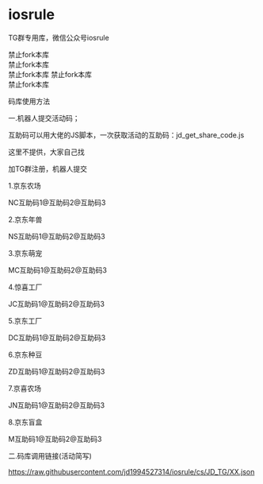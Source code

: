 # iosrule
TG群专用库，微信公众号iosrule

禁止fork本库  
禁止fork本库   
禁止fork本库
禁止fork本库  
禁止fork本库

码库使用方法

一.机器人提交活动码；

互助码可以用大佬的JS脚本，一次获取活动的互助码：jd_get_share_code.js

这里不提供，大家自己找


 加TG群注册，机器人提交
                
1.京东农场

NC互助码1@互助码2@互助码3

2.京东年兽

NS互助码1@互助码2@互助码3

3.京东萌宠

MC互助码1@互助码2@互助码3

4.惊喜工厂

JC互助码1@互助码2@互助码3

5.京东工厂

DC互助码1@互助码2@互助码3

6.京东种豆

ZD互助码1@互助码2@互助码3

7.京喜农场

JN互助码1@互助码2@互助码3

8.京东盲盒

M互助码1@互助码2@互助码3

二.码库调用链接(活动简写)

https://raw.githubusercontent.com/jd1994527314/iosrule/cs/JD_TG/XX.json

